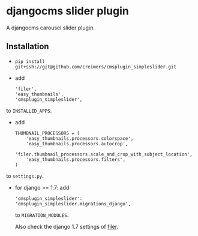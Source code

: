 # djangocms slider plugin

A djangocms carousel slider plugin.

## Installation

* ``pip install git+ssh://git@github.com/creimers/cmsplugin_simpleslider.git``

* add

  ```
  'filer',
  'easy_thumbnails',
  'cmsplugin_simpleslider',
  ```

to ``INSTALLED_APPS``.

* add 

  ```
  THUMBNAIL_PROCESSORS = (
      'easy_thumbnails.processors.colorspace',
      'easy_thumbnails.processors.autocrop',
      'filer.thumbnail_processors.scale_and_crop_with_subject_location',
      'easy_thumbnails.processors.filters',
  )
  ```
to ``settings.py``.

* for django >= 1.7: add 

  ```
  'cmsplugin_simpleslider': 'cmsplugin_simpleslider.migrations_django',
  ```
  to ``MIGRATION_MODULES``.

  Also check the django 1.7 settings of [filer](https://github.com/stefanfoulis/django-filer#django-17).
